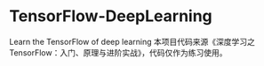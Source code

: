 # TensorFlow-DeepLearning
Learn the TensorFlow of deep learning
本项目代码来源《深度学习之TensorFlow：入门、原理与进阶实战》，代码仅作为练习使用。

